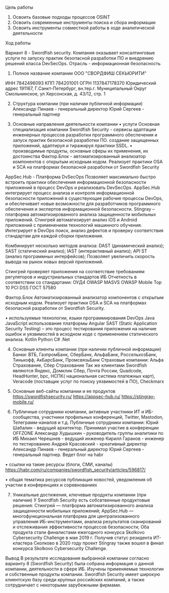 Цель работы
1. Освоить базовые подходы процессов OSINT
2. Освоить современные инструменты поиска и сбора информации
3. Освоить инструменты совместной работы в ходе аналитической деятельности

Ход работы

Вариант 8 - Swordfish security. 
Компания оказывает консалтинговые услуги по запуску практик безопасной разработки ПО и внедрению решений класса DevSecOps. Отрасль - информационная безопасность

1. Полное название компании 
ООО "СВОРДФИШ СЕКЬЮРИТИ"

ИНН	7842496093
КПП	 784201001
ОГРН	1137847178370
Юридический адрес	191167, Г.Санкт-Петербург, вн.тер.г. Муниципальный Округ Смольнинское, ул Херсонская, д. 43/12, стр. 1

2. Структура компании (при наличии публичной информации) 
Александр Пинаев - генеральный директор
Юрий Сергеев - генеральный партнер

3. Основные направления деятельности компании 
• услуги
Основная специализация компании Swordfish Security - сервисы адаптации инженерных процессов разработки программного обеспечения и запуск практик безопасной разработки ПО.
создание защищенных приложений, адаптируя и тиражируя практики SSDL.
• производимые продукты, основные сферы их применения, их достоинства 
Фактор.Блок - автоматизированный анализатор компонентов с открытым исходным кодом. Реализует практики OSA и SCA на платформах безопасной разработки от Swordfish Security

AppSec.Hub - Платформа DvSecOps 
Позволяет максимально быстро встроить практики обеспечения информационной безопасности приложений в процесс DevOps и реализовать DevSecOps. AppSec.Hub интегрирует процесс анализа и контроля информационной безопасности приложений в существующие рабочие процессы DevOps, и обеспечивает новые возможности для разработчиков программного обеспечения и экспертов информационной безопасности.
Stingray – платформа автоматизированного анализа защищенности мобильных приложений.
Стингрей автоматизирует анализ iOS и Android приложений​ с применением технологий машинного обучения. Интегрирует в DevOps поиск, анализ дефектов и проверку соответствия стандартам для каждой сборки приложения.​​


Комбинирует несколько методов анализа:
DAST (динамический анализ);
SAST (статический анализ);
IAST (интерактивный анализ);
API ST (анализ программных интерфейсов);
Позволяет увеличить скорость вывода на рынок новых версий приложений.


Стингрей проверяет приложения на соответствие требованиям регуляторов и индустриальных стандартов ИБ
Отчетность в соответствии со стандартами:
ОУД4
OWASP MASVS
OWASP Mobile Top 10
PCI DSS
ГОСТ 57580


Фактор.Блок
Автоматизированный анализатор компонентов с открытым исходным кодом. Реализует практики OSA и SCA на платформах безопасной разработки от Swordfish Security.


• используемые технологии, языки программирования
DevOps
Java
JavaScript
использование платформы Angular
SAST (Static Application Security Testing) – это процесс тестирования приложения на наличие ошибок и уязвимостей в исходном коде с применением статического анализа.
Kotlin
Python
C#
.Net

4. Основные клиенты компании (при наличии публичной информации) 
Банки:
ВТБ, ГазпромБанк, СберБанк, АльфаБанк, РоссельхозБанк, Тинькофф, АкБарсБанк, ПромсвязьБанк
Страховые компании:
Альфа Страхование, Сбер Страхование
Так же клиентами Swordfish являются Яндекс, Домклик Сбер, Почта России, Quadcode, HeadHunter, bpc, НСПК( национальная система платежных карт), Veracode (поставщик услуг по поиску уязвимостей в ПО), Checkmarx

5. Основные веб-сайты компании и ее продуктов 
https://swordfishsecurity.ru/
https://appsec-hub.ru/
https://stingray-mobile.ru/

6. Публичные сотрудники компании, активные участники ИТ и ИБ-сообщества, участники профильных конференций, Twitter, Mastodon, Телеграмм-каналов и т.д.
Публичные сотрудники компании:
Юрий Шабалин - ведущий архитектор. Принимал участие в конференции OFFZONE
Александр Худышкин - руководитель группы аналитики по ИБ
Михаил Черешнев - ведущий инженер
Кирилл Гаранов - инженер по тестированию
Андрей Красовский - креативный директор
Александр Пинаев - генеральный директор
Юрий Сергеев - генеральный партнер. Ведет блог на habr

 • ссылки на такие ресурсы (блоги, СМИ, каналы) 
https://habr.com/ru/companies/swordfish_security/articles/596817/

• общая тематика ресурсов 
публикация  новостей, уведомления об участии в конференциях и соревнованиях

7. Уникальные достижения, ключевые продукты компании (при наличии) 
У Swordfish Security есть собсвтвенные продуктовые решения:
Стингрей — платформа автоматизированного анализа защищенности мобильных приложений;
AppSec.Hub — многофункциональная платформа для централизованного управления ИБ-инструментами, анализа результатов сканирований и отслеживания эффективности процессов безопасности;
Оба продукта стали финалистами ежегодного конкурса Skolkovo Cybersecurity Challenge в мае 2019 г. Получив статус резидента ИТ-кластера Сколково в 2020 году проект Stingray также вошел в финал конкурса Skolkovo Cybersecurity Challenge.

Вывод
В результате исследования выбранной компании согласно варианту 8 (Swordfish Security) была собрана информация о данной компании, деятельности в сфере ИБ. Изучены применяемые технологии и собственные продукты компании. Swordfish Security имеет широкую клиентскую базу среди крупных российских компаний, а также сотрудничает с некоторыми зарубежными фирмами. 
